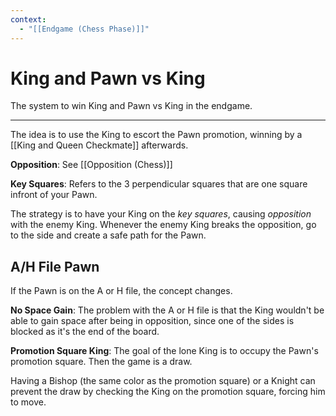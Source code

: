 ```yaml
---
context:
  - "[[Endgame (Chess Phase)]]"
---
```


# King and Pawn vs King

The system to win King and Pawn vs King in the endgame.

---

The idea is to use the King to escort the Pawn promotion, winning by a [[King and Queen Checkmate]] afterwards.

**Opposition**: See [[Opposition (Chess)]]

**Key Squares**: Refers to the 3 perpendicular squares that are one square infront of your Pawn.

The strategy is to have your King on the _key squares_, causing _opposition_ with the enemy King. Whenever the enemy King breaks the opposition, go to the side and create a safe path for the Pawn.

## A/H File Pawn

If the Pawn is on the A or H file, the concept changes.

**No Space Gain**: The problem with the A or H file is that the King wouldn't be able to gain space after being in opposition, since one of the sides is blocked as it's the end of the board.

**Promotion Square King**: The goal of the lone King is to occupy the Pawn's promotion square. Then the game is a draw.

Having a Bishop (the same color as the promotion square) or a Knight can prevent the draw by checking the King on the promotion square, forcing him to move.
